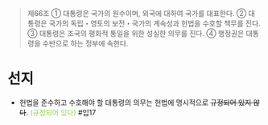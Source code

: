 > 제66조
> ① 대통령은 국가의 원수이며, 외국에 대하여 국가를 대표한다.
> ② 대통령은 국가의 독립・영토의 보전・국가의 계속성과 헌법을 수호할 책무를 진다.
> ③ 대통령은 조국의 평화적 통일을 위한 성실한 의무를 진다.
> ④ 행정권은 대통령을 수반으로 하는 정부에 속한다.

# 선지
- 헌법을 준수하고 수호해야 할 대통령의 의무는 헌법에 명시적으로 ~~규정되어 있지 않다~~. <font color="#92d050">(규정되어 있다)</font> #입17